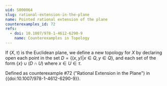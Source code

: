 ```yaml
---
uid: S000064
slug: rational-extension-in-the-plane
name: Pointed rational extension of the plane
counterexamples_id: 72
refs:
  - doi: 10.1007/978-1-4612-6290-9 
    name: Counterexamples in Topology
---
```

If $(X,\tau)$ is the Euclidean plane, we define a new topology for $X$ by declaring open each point in the set $D = \{(x,y) | x \in Q, y \in Q\}$, and each set of the form $\{x\} \cup (D \cap U)$ where $x \in U \in \tau$.

Defined as counterexample #72 ("Rational Extension in the Plane")
in {{doi:10.1007/978-1-4612-6290-9}}.
